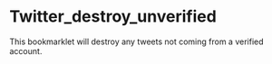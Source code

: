 # Twitter_destroy_unverified
This bookmarklet will destroy any tweets not coming from a verified account. 
